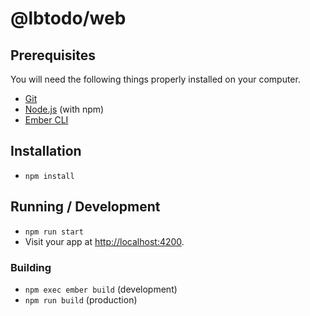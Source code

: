 # @lbtodo/web

## Prerequisites

You will need the following things properly installed on your computer.

* [Git](https://git-scm.com/)
* [Node.js](https://nodejs.org/) (with npm)
* [Ember CLI](https://cli.emberjs.com/release/)

## Installation

* `npm install`

## Running / Development

* `npm run start`
* Visit your app at [http://localhost:4200](http://localhost:4200).

### Building

* `npm exec ember build` (development)
* `npm run build` (production)
